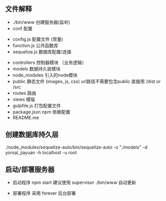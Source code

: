## 文件解释

* ./bin/www 创建服务器(监听)
* conf 配置 
 - config.js 配置文件 (常量)
 - function.js 公共函数库
 - sequelize.js 数据库配置/连接

* controllers 控制器模块 （业务逻辑）
* models 数据持久层模块
* node_modules 引入的node模块
* public 静态文件 (images, js, css) url路径不需要包含public 直接用 /dist or /src
* routes 路由
* views 模版
* gulpfile.js 打包配置文件
* package.json npm 依赖配置
* README.me

## 创建数据库持久层
./node_modules/sequelize-auto/bin/sequelize-auto -o "./models" -d yorsal_jiayuan -h localhost -u root

## 启动/部署服务器

* 启动程序 npm start 建议使用 supervisor ./bin/www 自动更新

* 部署程序 采用 forever 后台部署 